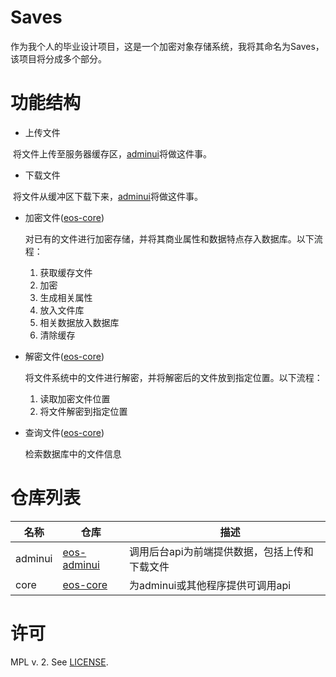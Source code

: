 # Saves
作为我个人的毕业设计项目，这是一个加密对象存储系统，我将其命名为Saves，该项目将分成多个部分。

# 功能结构
* 上传文件
  
  将文件上传至服务器缓存区，[adminui][1]将做这件事。
  
  
* 下载文件
  
  将文件从缓冲区下载下来，[adminui][1]将做这件事。
  
  
* 加密文件([eos-core][2])
  
  对已有的文件进行加密存储，并将其商业属性和数据特点存入数据库。以下流程：
    1. 获取缓存文件
    1. 加密
    2. 生成相关属性
    3. 放入文件库
    4. 相关数据放入数据库
    5. 清除缓存
    
    
* 解密文件([eos-core][2])

  将文件系统中的文件进行解密，并将解密后的文件放到指定位置。以下流程：
    1. 读取加密文件位置
    2. 将文件解密到指定位置
    
* 查询文件([eos-core][2])
  
  检索数据库中的文件信息
  
  
# 仓库列表
名称     |       仓库       |     描述
---------|-----------------|----------
adminui  |[eos-adminui][1] | 调用后台api为前端提供数据，包括上传和下载文件
core     |[eos-core][2]    | 为adminui或其他程序提供可调用api


# 许可
MPL v. 2. See [LICENSE](./LICENSE).


[1]:https://github.com/gavin-chan/eos-admin
[2]:https://github.com/gavin-chan/eos-core
